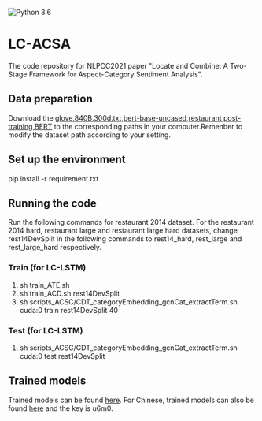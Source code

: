 ![Python 3.6](https://img.shields.io/badge/python-3.6-green.svg)

# LC-ACSA
The code repository for NLPCC2021 paper "Locate and Combine: A Two-Stage Framework for Aspect-Category Sentiment Analysis".

## Data preparation
Download the [glove.840B.300d.txt](http://nlp.stanford.edu/data/wordvecs/glove.840B.300d.zip),[bert-base-uncased](https://huggingface.co/bert-base-uncased),[restaurant post-training BERT](https://github.com/howardhsu/BERT-for-RRC-ABSA/blob/master/pytorch-pretrained-bert.md) to the corresponding paths in your computer.Remenber to modify the dataset path according to your setting.

## Set up the environment
pip install -r requirement.txt

## Running the code
Run the following commands for restaurant 2014 dataset. For the restaurant 2014 hard, restaurant large and restaurant large hard datasets, change rest14DevSplit in the following commands to rest14_hard, rest_large and rest_large_hard respectively.

### Train (for LC-LSTM)
1. sh train_ATE.sh
2. sh train_ACD.sh rest14DevSplit
3. sh scripts_ACSC/CDT_categoryEmbedding_gcnCat_extractTerm.sh cuda:0 train rest14DevSplit 40 

### Test (for LC-LSTM)
1. sh scripts_ACSC/CDT_categoryEmbedding_gcnCat_extractTerm.sh cuda:0 test rest14DevSplit


## Trained models
Trained models can be found [here](https://drive.google.com/file/d/1f4pJ3SQQK7gadyCT6YHcdmrwCUaYwgdQ/view?usp=sharing). For Chinese, trained models can also be found [here](https://pan.baidu.com/s/1niwufdgzwIOtggden4QgYw) and the key is u6m0.
